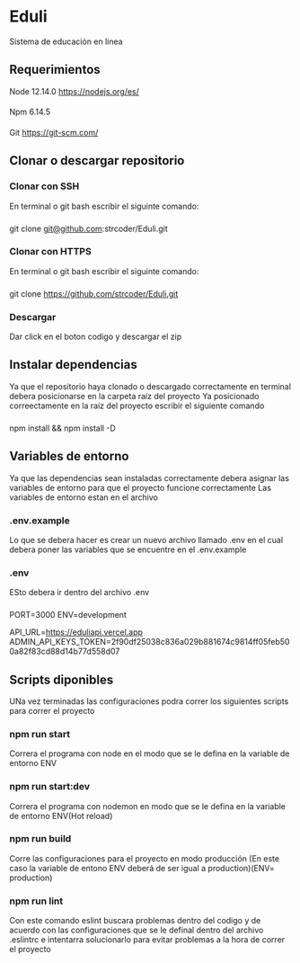 # Eduli
Sistema de educación en linea

## Requerimientos
Node 12.14.0 https://nodejs.org/es/
####
Npm 6.14.5
####
Git https://git-scm.com/

## Clonar o descargar repositorio
### Clonar con SSH
En terminal o git bash escribir el siguinte comando:
###
git clone git@github.com:strcoder/Eduli.git
### Clonar con HTTPS
En terminal o git bash escribir el siguinte comando:
###
git clone https://github.com/strcoder/Eduli.git
### Descargar
Dar click en el boton codigo y descargar el zip

## Instalar dependencias
Ya que el repositorio haya clonado o descargado correctamente en terminal debera posicionarse en la carpeta raíz del proyecto
Ya posicionado correectamente en la raíz del proyecto escribir el siguiente comando
###
npm install && npm install -D

## Variables de entorno 

Ya que las dependencias sean instaladas correctamente debera asignar las variables de entorno para que el proyecto funcione correctamente
Las variables de entorno estan en el archivo 

### .env.example

Lo que se debera hacer es crear un nuevo archivo llamado .env en el cual debera poner las variables que se encuentre en el .env.example

### .env

ESto debera ir dentro del archivo .env

###

PORT=3000
ENV=development

API_URL=https://eduliapi.vercel.app
ADMIN_API_KEYS_TOKEN=2f90df25038c836a029b881674c9814ff05feb500a82f83cd88d14b77d558d07

## Scripts diponibles

UNa vez terminadas las configuraciones podra correr los siguientes scripts para correr el proyecto

### npm run start

Correra el programa con node en el modo que se le defina en la variable de entorno ENV 

### npm run start:dev

Correra el programa con nodemon en modo que se le defina en la variable de entorno ENV(Hot reload)

### npm run build

Corre las configuraciones para el proyecto en modo producción (En este caso la variable de entono ENV deberá de ser igual a production)(ENV= production)

### npm run lint 

Con este comando eslint buscara problemas dentro del codigo y de acuerdo con las configuraciones que se le definal dentro del archivo .eslintrc e intentarra solucionarlo para evitar problemas a la hora de correr el proyecto
